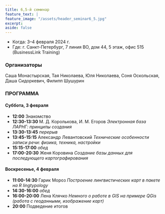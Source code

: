 ```yaml
---
title: 6,5-й семинар
feature_text: |
feature_image: "/assets/header_seminar6_5.jpg"
excerpt: 
aside: false
---
```


- Когда: 3–4 февраля 2024 г.
- Где: г. Санкт-Петербург, 7 линия ВО, дом 44, 5 этаж, офис 515 (BusinessLink Training)

### Организаторы

Саша Монастырская, Тая Николаева, Юля Николаева, Соня Оскольская, Даша Сидоркевич, Филипп Шушурин

### ПРОГРАММА

#### Суббота, 3 февраля

- **12:00** Знакомство
- **12:30-13:30** М. Д. Королькова, И. М. Егоров *Электронная база ЛАРНГ: принципы создания*
- **13:30-13:45** *перерыв*
- **13:45-15:15** Александр Левантовский *Технические особенности записи речи: физика, техника, настройки*
- **15:15-17:00** *обед*
- **17:00-20:30** Женя Коровина *Создание базы данных для последующего картографирования*

#### Воскресенье, 4 февраля

- **11:00-14:30** Гарик Мороз *Построение лингвистических карт в пакете на R lingtypology*
- **14:30-16:00** *обед*
- **16:00-20:00** Лена Клячко *Немного о работе в GIS на примере QGis (работа с геоданными, изображение карт)*
- **20:00** Подведение итогов
